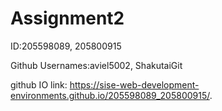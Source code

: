 # Assignment2
 
ID:205598089, 205800915

Github Usernames:aviel5002, ShakutaiGit

github IO link: https://sise-web-development-environments.github.io/205598089_205800915/.
